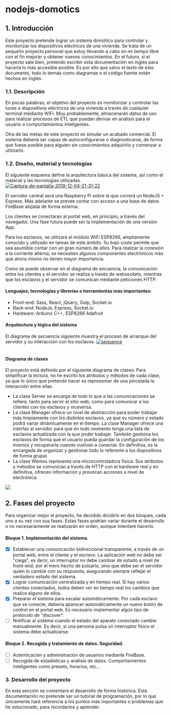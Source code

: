 # nodejs-domotics

## 1. Introducción
Este proyecto pretende lograr un sistema domótico para controlar y monitorizar los dispositivos eléctricos de una vivienda. Se trata de un pequeño proyecto personal que estoy llevando a cabo en mi tiempo libre con el fin mejorar y obtener nuevos conocimientos. En el futuro, si el proyecto sale bien, pretendo escribir esta documentación en inglés para hacerla lo más accesible posible. Es por ello que salvo el texto de este documento, todo lo demás como diagramas o el código fuente están hechos en inglés.

### 1.1. Descripción
En pocas palabras, el objetivo del proyecto es monitorizar y controlar las luces o dispositivos eléctricos de una vivienda a través de cualquier terminal mediante WiFi. Muy probablemente, almacenarán datos de uso para realizar procesos de ETL que puedan derivar en análisis para el usuario o comportamientos inteligentes.

Otra de las metas de este proyecto es simular un acabado comercial. El sistema debería ser capaz de autoconfigurarse o diagnosticarse, de forma que fuese posible para alguien sin conocimientos adquirirlo y comenzar a utilizarlo.

### 1.2. Diseño, material y tecnologías
El siguiente esquema define la arquitectura básica del sistema, así como el material y las tecnologías utilizadas.
<a href="https://ibb.co/9nG9dYK"><img src="https://i.ibb.co/zsNhtf9/Captura-de-pantalla-2019-12-04-21-31-22.png" alt="Captura-de-pantalla-2019-12-04-21-31-22" border="0"></a>

El servidor central será una Raspberry Pi sobre la que correrá un NodeJS + Express. Más adelante se prevee contar con acceso a una base de datos FireBase alojada de forma externa.

Los clientes se conectaran al portal web, en principio, a través del navegador. Una fase futura puede ser la implementación de una versión App.

Para los esclavos, se utilizará el módulo WiFi ESP8266, ampliamente conocido y utilizado en tareas de este ámbito. Su bajo coste permite que sea asumible contar con un gran número de ellos. Para realizar la conexión a la corriente alterna, se necesitan algunos componentes electrónicos más que ahora mismo no tienen mayor importancia.

Como se puede observar en el diagrama de secuencia, la comunicación entre los clientes y el servidor se realiza a través de websockets, mientras que los esclavos y el servidor se comunican mediante peticiones HTTP.

#### Lenguajes, tecnologías y librerías o herramientas más importantes:
- Front-end: Sass, React, jQuery, Gulp, Socket.io
- Back-end: NodeJs, Express, Socket.io
- Hardware: Arduino C++, ESP8266 Adafruit

#### Arquitectura y lógica del sistema
El diagrama de secuencia siguiente muestra el proceso de arranque del servidor y su interacción con los esclavos.
<a href="https://ibb.co/9qJ9QvK"><img src="https://i.ibb.co/THZB9Tj/sequence.png" alt="sequence" border="0"></a><br /><a target='_blank' href='https://es.imgbb.com/'></a><br />

#### Diagrama de clases
El proyecto está definido por el siguiente diagrama de clases. Para simplificar la lectura, no he escrito los atributos y métodos de cada clase, ya que lo único que pretendo hacer es representar de una pincelada la interacción entre ellas.
- La clase Server se encarga de todo lo que a las comunicaciones se refiere, tanto para servir el sitio web, como para comunicar a los clientes con los esclavos y viceversa.
- La clase Manager ofrece un nivel de abstracción para poder trabajar más limpiamente con los distintos esclavos, ya que su número y estado podrá variar dinámicamente en el tiempo. La clase Manager ofrece una interfaz al servidor para que en todo momento tenga una lista de esclavos actualizada con la que poder trabajar. También gestiona los esclavos de forma que el usuario pueda guardar la configuración de los mismos y recuperarla cuando vuelvan a conectar. En definitiva, es la encargada de organizar y gestionar todo lo referente a los dispositivos de forma grupal.
- La clase Wemos representa una microcontroladora física. Sus atributos y métodos se comunican a través de HTTP con el hardware real y en definitiva, ofrecen información y provocan acciones a nivel de electrónica.

<a href="http://i.imgur.com/2e2DAJB.png">
  <img src="http://imgur.com/2e2DAJBl.png" />
</a>

## 2. Fases del proyecto
Para organizar mejor el proyecto, he decidido dividirlo en dos bloques, cada uno a su vez con sus fases. Estas fases podrían variar durante el desarrollo o no necesariamente se realizarán en orden, aunque intentaré hacerlo.
#### Bloque 1. Implementación del sistema.
- [x] Establecer una comunicación bidireccional transparente, a través de un portal web, entre el cliente y el esclavo. La aplicación web no debe ser "ciega", es decir, un interruptor no debe cambiar de estado a nivel de front-end, por el mero hecho de pulsarlo, sino que debe ser el servidor quien lo cambie con su respuesta, asegurando siempre reflejar el verdadero estado del sistema.
- [x] Lograr comunicación centralizada y en tiempo real. Si hay varios clientes conectados, todos deben ver en tiempo real los cambios que realice alguno de ellos.
- [x] Preparar el sistema para escalar automáticamente. Por cada esclavo que se conecte, debería aparecer automáticamente un nuevo botón de control en el portal web. Es necesario implementar algún tipo de protocolo de "discover".
- [ ] Notificar al sistema cuando el estado del aparato conectado cambie manualmente. Es decir, si una persona pulsa un interruptor físico el sistema debe actualizarse.

#### Bloque 2. Recogida y tratamiento de datos. Seguridad.
- [ ] Autenticación y administración de usuarios mediante FireBase.
- [ ] Recogida de estadísticas y análisis de datos. Comportamientos inteligentes como presets, horarios, etc...

### 3. Desarrollo del proyecto
En esta sección se comentará el desarrollo de forma histórica. Esta documentación no pretende ser un tutorial de programación, por lo que únicamente haré referencia a los puntos más importantes o problemas que he solucionado, para recordarlos y aprender.
